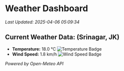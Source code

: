 
# Weather Dashboard

_Last Updated: 2025-04-06 05:09:34_

## Current Weather Data: (Srinagar, JK)
- **Temperature:** 18.0 °C ![Temperature Badge](https://img.shields.io/badge/Temperature-Low%20Temp-blue)
- **Wind Speed:** 1.8 km/h ![Wind Speed Badge](https://img.shields.io/badge/Wind%20Speed-Light%20Wind-blue)

*Powered by Open-Meteo API*
